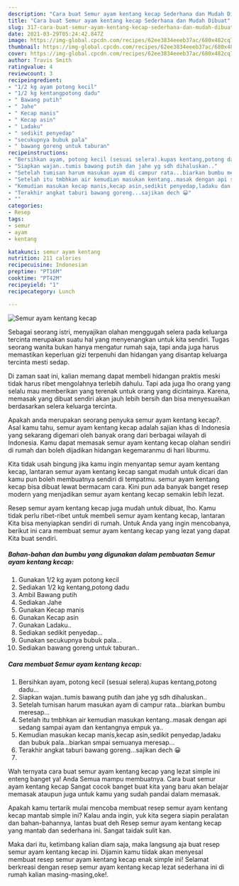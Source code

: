 ```yaml
---
description: "Cara buat Semur ayam kentang kecap Sederhana dan Mudah Dibuat"
title: "Cara buat Semur ayam kentang kecap Sederhana dan Mudah Dibuat"
slug: 317-cara-buat-semur-ayam-kentang-kecap-sederhana-dan-mudah-dibuat
date: 2021-03-29T05:24:42.847Z
image: https://img-global.cpcdn.com/recipes/62ee3834eeeb37ac/680x482cq70/semur-ayam-kentang-kecap-foto-resep-utama.jpg
thumbnail: https://img-global.cpcdn.com/recipes/62ee3834eeeb37ac/680x482cq70/semur-ayam-kentang-kecap-foto-resep-utama.jpg
cover: https://img-global.cpcdn.com/recipes/62ee3834eeeb37ac/680x482cq70/semur-ayam-kentang-kecap-foto-resep-utama.jpg
author: Travis Smith
ratingvalue: 4
reviewcount: 3
recipeingredient:
- "1/2 kg ayam potong kecil"
- "1/2 kg kentangpotong dadu"
- " Bawang putih"
- " Jahe"
- " Kecap manis"
- " Kecap asin"
- " Ladaku"
- " sedikit penyedap"
- "secukupnya bubuk pala"
- " bawang goreng untuk taburan"
recipeinstructions:
- "Bersihkan ayam, potong kecil (sesuai selera).kupas kentang,potong dadu..."
- "Siapkan wajan..tumis bawang putih dan jahe yg sdh dihaluskan.."
- "Setelah tumisan harum masukan ayam di campur rata...biarkan bumbu meresap..."
- "Setelah itu tmbhkan air kemudian masukan kentang..masak dengan api sedang sampai ayam dan kentangnya empuk ya.."
- "Kemudian masukan kecap manis,kecap asin,sedikit penyedap,ladaku dan bubuk pala...biarkan smpai semuanya meresap..."
- "Terakhir angkat taburi bawang goreng...sajikan dech 😀"
- ""
categories:
- Resep
tags:
- semur
- ayam
- kentang

katakunci: semur ayam kentang 
nutrition: 211 calories
recipecuisine: Indonesian
preptime: "PT16M"
cooktime: "PT42M"
recipeyield: "1"
recipecategory: Lunch

---
```



![Semur ayam kentang kecap](https://img-global.cpcdn.com/recipes/62ee3834eeeb37ac/680x482cq70/semur-ayam-kentang-kecap-foto-resep-utama.jpg)

Sebagai seorang istri, menyajikan olahan menggugah selera pada keluarga tercinta merupakan suatu hal yang menyenangkan untuk kita sendiri. Tugas seorang  wanita bukan hanya mengatur rumah saja, tapi anda juga harus memastikan keperluan gizi terpenuhi dan hidangan yang disantap keluarga tercinta mesti sedap.

Di zaman  saat ini, kalian memang dapat membeli hidangan praktis meski tidak harus ribet mengolahnya terlebih dahulu. Tapi ada juga lho orang yang selalu mau memberikan yang terenak untuk orang yang dicintainya. Karena, memasak yang dibuat sendiri akan jauh lebih bersih dan bisa menyesuaikan berdasarkan selera keluarga tercinta. 



Apakah anda merupakan seorang penyuka semur ayam kentang kecap?. Asal kamu tahu, semur ayam kentang kecap adalah sajian khas di Indonesia yang sekarang digemari oleh banyak orang dari berbagai wilayah di Indonesia. Kamu dapat memasak semur ayam kentang kecap olahan sendiri di rumah dan boleh dijadikan hidangan kegemaranmu di hari liburmu.

Kita tidak usah bingung jika kamu ingin menyantap semur ayam kentang kecap, lantaran semur ayam kentang kecap sangat mudah untuk dicari dan kamu pun boleh membuatnya sendiri di tempatmu. semur ayam kentang kecap bisa dibuat lewat bermacam cara. Kini pun ada banyak banget resep modern yang menjadikan semur ayam kentang kecap semakin lebih lezat.

Resep semur ayam kentang kecap juga mudah untuk dibuat, lho. Kamu tidak perlu ribet-ribet untuk membeli semur ayam kentang kecap, lantaran Kita bisa menyiapkan sendiri di rumah. Untuk Anda yang ingin mencobanya, berikut ini cara membuat semur ayam kentang kecap yang lezat yang dapat Kita buat sendiri.

<!--inarticleads1-->

##### Bahan-bahan dan bumbu yang digunakan dalam pembuatan Semur ayam kentang kecap:

1. Gunakan 1/2 kg ayam potong kecil
1. Sediakan 1/2 kg kentang,potong dadu
1. Ambil  Bawang putih
1. Sediakan  Jahe
1. Gunakan  Kecap manis
1. Gunakan  Kecap asin
1. Gunakan  Ladaku..
1. Sediakan  sedikit penyedap...
1. Gunakan secukupnya bubuk pala...
1. Sediakan  bawang goreng untuk taburan..




<!--inarticleads2-->

##### Cara membuat Semur ayam kentang kecap:

1. Bersihkan ayam, potong kecil (sesuai selera).kupas kentang,potong dadu...
1. Siapkan wajan..tumis bawang putih dan jahe yg sdh dihaluskan..
1. Setelah tumisan harum masukan ayam di campur rata...biarkan bumbu meresap...
1. Setelah itu tmbhkan air kemudian masukan kentang..masak dengan api sedang sampai ayam dan kentangnya empuk ya..
1. Kemudian masukan kecap manis,kecap asin,sedikit penyedap,ladaku dan bubuk pala...biarkan smpai semuanya meresap...
1. Terakhir angkat taburi bawang goreng...sajikan dech 😀
1. 




Wah ternyata cara buat semur ayam kentang kecap yang lezat simple ini enteng banget ya! Anda Semua mampu membuatnya. Cara buat semur ayam kentang kecap Sangat cocok banget buat kita yang baru akan belajar memasak ataupun juga untuk kamu yang sudah pandai dalam memasak.

Apakah kamu tertarik mulai mencoba membuat resep semur ayam kentang kecap mantab simple ini? Kalau anda ingin, yuk kita segera siapin peralatan dan bahan-bahannya, lantas buat deh Resep semur ayam kentang kecap yang mantab dan sederhana ini. Sangat taidak sulit kan. 

Maka dari itu, ketimbang kalian diam saja, maka langsung aja buat resep semur ayam kentang kecap ini. Dijamin kamu tiidak akan menyesal membuat resep semur ayam kentang kecap enak simple ini! Selamat berkreasi dengan resep semur ayam kentang kecap lezat sederhana ini di rumah kalian masing-masing,oke!.

